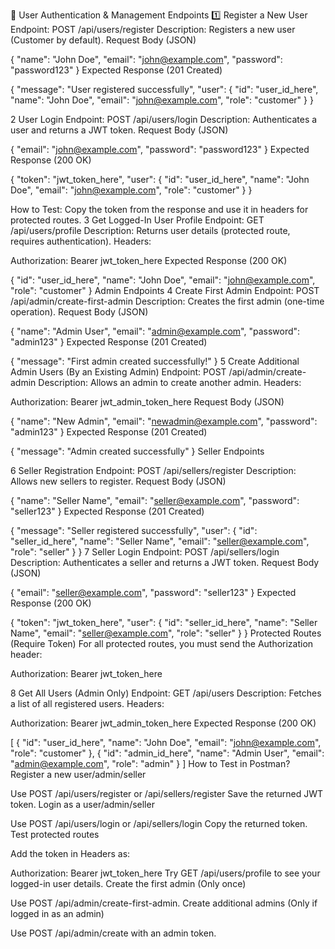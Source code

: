📌 User Authentication & Management Endpoints
1️⃣ Register a New User
Endpoint: POST /api/users/register
Description: Registers a new user (Customer by default).
Request Body (JSON)

{
  "name": "John Doe",
  "email": "john@example.com",
  "password": "password123"
}
Expected Response (201 Created)

{
  "message": "User registered successfully",
  "user": {
    "id": "user_id_here",
    "name": "John Doe",
    "email": "john@example.com",
    "role": "customer"
  }
}


2️ User Login
Endpoint: POST /api/users/login
Description: Authenticates a user and returns a JWT token.
Request Body (JSON)

{
  "email": "john@example.com",
  "password": "password123"
}
Expected Response (200 OK)

{
  "token": "jwt_token_here",
  "user": {
    "id": "user_id_here",
    "name": "John Doe",
    "email": "john@example.com",
    "role": "customer"
  }
}


How to Test: Copy the token from the response and use it in headers for protected routes.
3️ Get Logged-In User Profile
Endpoint: GET /api/users/profile
Description: Returns user details (protected route, requires authentication).
Headers:

Authorization: Bearer jwt_token_here
Expected Response (200 OK)

{
  "id": "user_id_here",
  "name": "John Doe",
  "email": "john@example.com",
  "role": "customer"
}
 Admin Endpoints
4️ Create First Admin
Endpoint: POST /api/admin/create-first-admin
Description: Creates the first admin (one-time operation).
Request Body (JSON)

{
  "name": "Admin User",
  "email": "admin@example.com",
  "password": "admin123"
}
Expected Response (201 Created)

{
  "message": "First admin created successfully!"
}
5️ Create Additional Admin Users (By an Existing Admin)
Endpoint: POST /api/admin/create-admin
Description: Allows an admin to create another admin.
Headers:

Authorization: Bearer jwt_admin_token_here
Request Body (JSON)

{
  "name": "New Admin",
  "email": "newadmin@example.com",
  "password": "admin123"
}
Expected Response (201 Created)

{
  "message": "Admin created successfully"
}
 Seller Endpoints

6️ Seller Registration
Endpoint: POST /api/sellers/register
Description: Allows new sellers to register.
Request Body (JSON)

{
  "name": "Seller Name",
  "email": "seller@example.com",
  "password": "seller123"
}
Expected Response (201 Created)

{
  "message": "Seller registered successfully",
  "user": {
    "id": "seller_id_here",
    "name": "Seller Name",
    "email": "seller@example.com",
    "role": "seller"
  }
}
7️ Seller Login
Endpoint: POST /api/sellers/login
Description: Authenticates a seller and returns a JWT token.
Request Body (JSON)

{
  "email": "seller@example.com",
  "password": "seller123"
}
Expected Response (200 OK)

{
  "token": "jwt_token_here",
  "user": {
    "id": "seller_id_here",
    "name": "Seller Name",
    "email": "seller@example.com",
    "role": "seller"
  }
}
 Protected Routes (Require Token)
For all protected routes, you must send the Authorization header:


Authorization: Bearer jwt_token_here

8️ Get All Users (Admin Only)
Endpoint: GET /api/users
Description: Fetches a list of all registered users.
Headers:

Authorization: Bearer jwt_admin_token_here
Expected Response (200 OK)

[
  {
    "id": "user_id_here",
    "name": "John Doe",
    "email": "john@example.com",
    "role": "customer"
  },
  {
    "id": "admin_id_here",
    "name": "Admin User",
    "email": "admin@example.com",
    "role": "admin"
  }
]
 How to Test in Postman?
Register a new user/admin/seller

Use POST /api/users/register or /api/sellers/register
Save the returned JWT token.
Login as a user/admin/seller

Use POST /api/users/login or /api/sellers/login
Copy the returned token.
Test protected routes

Add the token in Headers as:

Authorization: Bearer jwt_token_here
Try GET /api/users/profile to see your logged-in user details.
Create the first admin (Only once)

Use POST /api/admin/create-first-admin.
Create additional admins (Only if logged in as an admin)

Use POST /api/admin/create with an admin token.